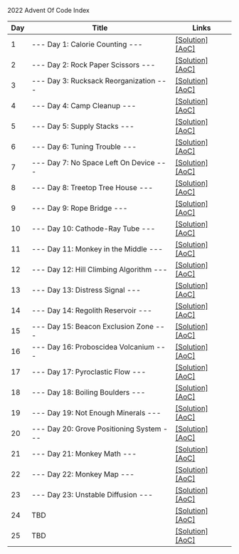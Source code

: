 2022 Advent Of Code Index

| Day | Title                                    | Links                                                                     |
|-----|------------------------------------------|---------------------------------------------------------------------------|
| 1   | --- Day 1: Calorie Counting ---          | [\[Solution\]](./Day01.kt) [\[AoC\]](http://adventofcode.com/2022/day/1)  |
| 2   | --- Day 2: Rock Paper Scissors ---       | [\[Solution\]](./Day02.kt) [\[AoC\]](http://adventofcode.com/2022/day/2)  |
| 3   | --- Day 3: Rucksack Reorganization ---   | [\[Solution\]](./Day03.kt) [\[AoC\]](http://adventofcode.com/2022/day/3)  |
| 4   | --- Day 4: Camp Cleanup ---              | [\[Solution\]](./Day04.kt) [\[AoC\]](http://adventofcode.com/2022/day/4)  |
| 5   | --- Day 5: Supply Stacks ---             | [\[Solution\]](./Day05.kt) [\[AoC\]](http://adventofcode.com/2022/day/5)  |
| 6   | --- Day 6: Tuning Trouble ---            | [\[Solution\]](./Day06.kt) [\[AoC\]](http://adventofcode.com/2022/day/6)  |
| 7   | --- Day 7: No Space Left On Device ---   | [\[Solution\]](./Day07.kt) [\[AoC\]](http://adventofcode.com/2022/day/7)  |
| 8   | --- Day 8: Treetop Tree House ---        | [\[Solution\]](./Day08.kt) [\[AoC\]](http://adventofcode.com/2022/day/8)  |
| 9   | --- Day 9: Rope Bridge ---               | [\[Solution\]](./Day09.kt) [\[AoC\]](http://adventofcode.com/2022/day/9)  |
| 10  | --- Day 10: Cathode-Ray Tube ---         | [\[Solution\]](./Day10.kt) [\[AoC\]](http://adventofcode.com/2022/day/10) |
| 11  | --- Day 11: Monkey in the Middle ---     | [\[Solution\]](./Day11.kt) [\[AoC\]](http://adventofcode.com/2022/day/11) |
| 12  | --- Day 12: Hill Climbing Algorithm ---  | [\[Solution\]](./Day12.kt) [\[AoC\]](http://adventofcode.com/2022/day/12) |
| 13  | --- Day 13: Distress Signal ---          | [\[Solution\]](./Day13.kt) [\[AoC\]](http://adventofcode.com/2022/day/13) |
| 14  | --- Day 14: Regolith Reservoir ---       | [\[Solution\]](./Day14.kt) [\[AoC\]](http://adventofcode.com/2022/day/14) |
| 15  | --- Day 15: Beacon Exclusion Zone ---    | [\[Solution\]](./Day15.kt) [\[AoC\]](http://adventofcode.com/2022/day/15) |
| 16  | --- Day 16: Proboscidea Volcanium ---    | [\[Solution\]](./Day16.kt) [\[AoC\]](http://adventofcode.com/2022/day/16) |
| 17  | --- Day 17: Pyroclastic Flow ---         | [\[Solution\]](./Day17.kt) [\[AoC\]](http://adventofcode.com/2022/day/17) |
| 18  | --- Day 18: Boiling Boulders ---         | [\[Solution\]](./Day18.kt) [\[AoC\]](http://adventofcode.com/2022/day/18) |
| 19  | --- Day 19: Not Enough Minerals ---      | [\[Solution\]](./Day19.kt) [\[AoC\]](http://adventofcode.com/2022/day/19) |
| 20  | --- Day 20: Grove Positioning System --- | [\[Solution\]](./Day20.kt) [\[AoC\]](http://adventofcode.com/2022/day/20) |
| 21  | --- Day 21: Monkey Math ---              | [\[Solution\]](./Day21.kt) [\[AoC\]](http://adventofcode.com/2022/day/21) |
| 22  | --- Day 22: Monkey Map ---               | [\[Solution\]](./Day22.kt) [\[AoC\]](http://adventofcode.com/2022/day/22) |
| 23  | --- Day 23: Unstable Diffusion ---       | [\[Solution\]](./Day23.kt) [\[AoC\]](http://adventofcode.com/2022/day/23) |
| 24  | TBD                                      | [\[Solution\]](./Day24.kt) [\[AoC\]](http://adventofcode.com/2022/day/24) |
| 25  | TBD                                      | [\[Solution\]](./Day25.kt) [\[AoC\]](http://adventofcode.com/2022/day/25) |

